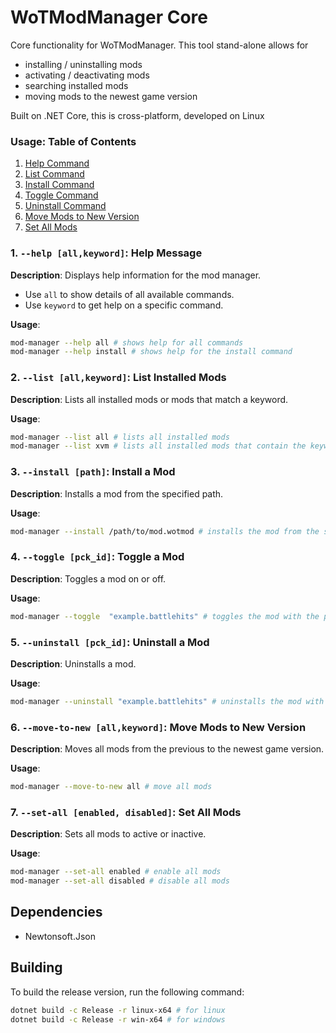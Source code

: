 # WoTModManager Core

Core functionality for WoTModManager. This tool stand-alone allows for 
- installing / uninstalling mods
- activating / deactivating mods
- searching installed mods
- moving mods to the newest game version 

Built on .NET Core, this is cross-platform, developed on Linux

### Usage: Table of Contents
1. [Help Command](#help)
2. [List Command](#list)
3. [Install Command](#install)
4. [Toggle Command](#toggle)
5. [Uninstall Command](#uninstall)
6. [Move Mods to New Version](#move-to-new)
7. [Set All Mods](#set-all)

### 1. `--help [all,keyword]`: Help Message <a name="help"></a>

**Description**: Displays help information for the mod manager.  
- Use `all` to show details of all available commands.
- Use `keyword` to get help on a specific command.

**Usage**:
```bash
mod-manager --help all # shows help for all commands
mod-manager --help install # shows help for the install command
```

### 2. `--list [all,keyword]`: List Installed Mods <a name="list"></a>

**Description**: Lists all installed mods or mods that match a keyword.

**Usage**:
```bash
mod-manager --list all # lists all installed mods
mod-manager --list xvm # lists all installed mods that contain the keyword "xvm"
```

### 3. `--install [path]`: Install a Mod <a name="install"></a>

**Description**: Installs a mod from the specified path.

**Usage**:
```bash
mod-manager --install /path/to/mod.wotmod # installs the mod from the specified path
```
### 4. `--toggle [pck_id]`: Toggle a Mod <a name="toggle"></a>

**Description**: Toggles a mod on or off.

**Usage**:
```bash
mod-manager --toggle  "example.battlehits" # toggles the mod with the pck_id "example.battlehits"
```

### 5. `--uninstall [pck_id]`: Uninstall a Mod <a name="uninstall"></a>

**Description**: Uninstalls a mod.

**Usage**:
```bash
mod-manager --uninstall "example.battlehits" # uninstalls the mod with the pck_id "example.battlehits"
```

### 6. `--move-to-new [all,keyword]`: Move Mods to New Version <a name="move-to-new"></a>

**Description**: Moves all mods from the previous to the newest game version.

**Usage**:
```bash
mod-manager --move-to-new all # move all mods
```

### 7. `--set-all [enabled, disabled]`: Set All Mods <a name="set-all"></a>

**Description**: Sets all mods to active or inactive.

**Usage**:
```bash
mod-manager --set-all enabled # enable all mods
mod-manager --set-all disabled # disable all mods
```


## Dependencies
- Newtonsoft.Json

## Building
To build the release version, run the following command:
```bash
dotnet build -c Release -r linux-x64 # for linux
dotnet build -c Release -r win-x64 # for windows
```
